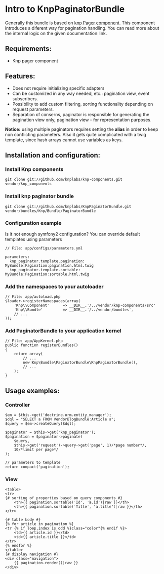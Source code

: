 # Intro to KnpPaginatorBundle

Generally this bundle is based on [knp Pager component][knp_component_pager]. This
component introduces a diferent way for pagination handling. You can read more about the
internal logic on the given documentation link.

## Requirements:

- Knp pager component

## Features:

- Does not require initializing specific adapters
- Can be customized in any way needed, etc.: pagination view, event subscribers.
- Possibility to add custom filtering, sorting functionality depending on request parameters.
- Separation of conserns, paginator is responsible for generating the pagination view only,
pagination view - for representation purposes.

**Notice:** using multiple paginators requires setting the **alias** in order to keep non
conflicting parameters. Also it gets quite complicated with a twig template, since hash arrays cannot use
variables as keys.

## Installation and configuration:

### Install Knp components

    git clone git://github.com/knplabs/knp-components.git vendor/knp_components

### Install knp paginator bundle

    git clone git://github.com/knplabs/KnpPaginatorBundle.git vendor/bundles/Knp/Bundle/PaginatorBundle

### Configuration example

Is it not enough symfony2 configuration? You can override default templates using parameters

    // File: app/configs/parameters.yml
    
    parameters:
      knp_paginator.template.pagination: MyBundle:Pagination:pagination.html.twig
      knp_paginator.template.sortable:   MyBundle:Pagination:sortable.html.twig

### Add the namespaces to your autoloader

    // File: app/autoload.php
    $loader->registerNamespaces(array(
        'Knp\\Component'      => __DIR__.'/../vendor/knp-components/src'
        'Knp\\Bundle'         => __DIR__.'/../vendor/bundles',
        // ...
    ));


### Add PaginatorBundle to your application kernel

    // File: app/AppKernel.php
    public function registerBundles()
    {
        return array(
            // ...
            new Knp\Bundle\PaginatorBundle\KnpPaginatorBundle(),
            // ...
        );
    }

## Usage examples:

### Controller

    $em = $this->get('doctrine.orm.entity_manager');
    $dql = "SELECT a FROM VendorBlogBundle:Article a";
    $query = $em->createQuery($dql);

    $paginator = $this->get('knp_paginator');
    $pagination = $paginator->paginate(
        $query,
        $this->get('request')->query->get('page', 1)/*page number*/,
        10/*limit per page*/
    );

    // parameters to template
    return compact('pagination');

### View

    <table>
    <tr>
    {# sorting of properties based on query components #}
        <th>{{ pagination.sortable('Id', 'a.id')|raw }}</th>
        <th>{{ pagination.sortable('Title', 'a.title')|raw }}</th>
    </tr>

    {# table body #}
    {% for article in pagination %}
    <tr {% if loop.index is odd %}class="color"{% endif %}>
        <td>{{ article.id }}</td>
        <td>{{ article.title }}</td>
    </tr>
    {% endfor %}
    </table>
    {# display navigation #}
    <div class="navigation">
        {{ pagination.render()|raw }}
    </div>


[knp_component_pager]: https://github.com/knplabs/knp-components/blob/master/doc/pager/intro.md "Knp Pager component introduction"
